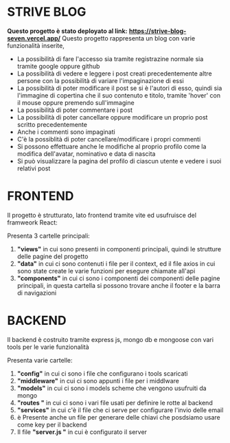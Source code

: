 # STRIVE BLOG
**Questo progetto è stato deployato al link:**
**https://strive-blog-seven.vercel.app/**
Questo progetto rappresenta un blog con varie funzionalità inserite, 

 - La possibilità di fare l'accesso sia tramite registrazine normale sia tramite google oppure github
 -  La possibilità di vedere e leggere i post creati precedentemente altre persone con la possibilità di variare l'impaginazione di essi
 - La possibilità di poter modificare il post se si è l'autori di esso, quindi sia l'immagine di copertina che il suo contenuto e titolo, tramite 'hover' con il mouse oppure premendo sull'immagine
 - La possibilità di poter commentare i post
 - La possibilità di poter cancellare oppure modificare un proprio post scritto precedentemente
 - Anche i commenti sono impaginati
 - C'è la possiblità di poter cancellare/modificare i propri commenti
 - Si possono effettuare anche le modifiche al proprio profilo come la modifica dell'avatar, nominativo e data di nascita
 - Si può visualizzare la pagina del profilo di ciascun utente e vedere i suoi relativi post

# FRONTEND
Il progetto è strutturato, lato frontend tramite vite ed usufruisce del framweork React:

Presenta 3 cartelle principali:

 1. **"views"** in cui sono presenti in componenti principali, quindi le strutture delle pagine del progetto
 2. **"data"** in cui ci sono contenuti i file per il context, ed il file axios in cui sono state create le varie funzioni per esegure chiamate all'api
 3. **"components"** in cui ci sono i componenti dei componenti delle pagine principali, in questa cartella si possono trovare anche il footer e la barra di navigazioni

# BACKEND
Il backend è costruito tramite express js, mongo db e mongoose con vari tools per le varie funzionalità

Presenta varie cartelle:

 1. **"config"** in cui ci sono i file che configurano i tools scaricati
 2. **"middleware"**  in cui ci sono appunti i file per i middlware
 3. **"models"** in cui ci sono i models scheme che vengono usufruiti da mongo
 4. **"routes "** in cui ci sono i vari file usati per definire le rotte al backend
 5. **"services"** in cui c'è il file che ci serve per configurare l'invio delle email
 6. è Presente anche un file per generare delle chiavi che posdsiamo usare come key per il backend
 7. Il file **"server.js "** in cui è configurato il server
